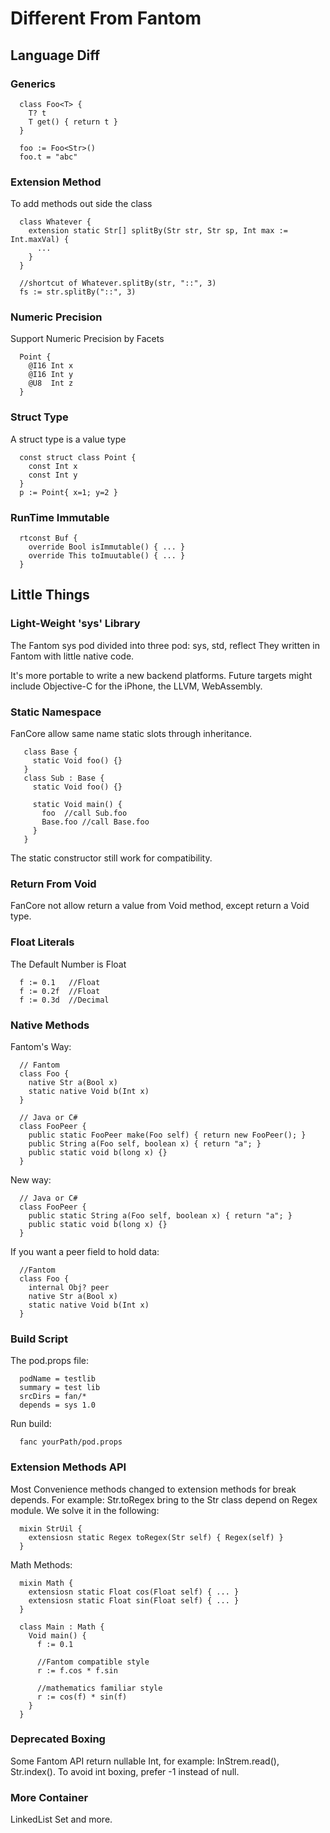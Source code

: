 
# Different From Fantom #

## Language Diff ##

### Generics ###
```
  class Foo<T> {
    T? t
    T get() { return t }
  }

  foo := Foo<Str>()
  foo.t = "abc"
```

### Extension Method ###
To add methods out side the class
```
  class Whatever {
    extension static Str[] splitBy(Str str, Str sp, Int max := Int.maxVal) {
      ...
    }
  }

  //shortcut of Whatever.splitBy(str, "::", 3)
  fs := str.splitBy("::", 3)
```

### Numeric Precision ###
Support Numeric Precision by Facets
```
  Point {
    @I16 Int x
    @I16 Int y
    @U8  Int z
  }
```

### Struct Type ###
A struct type is a value type
```
  const struct class Point {
    const Int x
    const Int y
  }
  p := Point{ x=1; y=2 }
```

### RunTime Immutable ###
```
  rtconst Buf {
    override Bool isImmutable() { ... }
    override This toImuutable() { ... }
  }
```


## Little Things ##

### Light-Weight 'sys' Library ###
The Fantom sys pod divided into three pod: sys, std, reflect
They written in Fantom with little native code.

It's more portable to write a new backend platforms.
Future targets might include Objective-C for the iPhone, the LLVM, WebAssembly.

### Static Namespace ###
FanCore allow same name static slots through inheritance.
```
   class Base {
     static Void foo() {}
   }
   class Sub : Base {
     static Void foo() {}

     static Void main() {
       foo  //call Sub.foo
       Base.foo //call Base.foo
     }
   }
```
The static constructor still work for compatibility.

### Return From Void ###
FanCore not allow return a value from Void method, except return a Void type.

### Float Literals ###
The Default Number is Float
```
  f := 0.1   //Float
  f := 0.2f  //Float
  f := 0.3d  //Decimal
```

### Native Methods ###
Fantom's Way:
```
  // Fantom
  class Foo {
    native Str a(Bool x)
    static native Void b(Int x)
  }

  // Java or C#
  class FooPeer {
    public static FooPeer make(Foo self) { return new FooPeer(); }
    public String a(Foo self, boolean x) { return "a"; }
    public static void b(long x) {}
  }
```
New way:
```
  // Java or C#
  class FooPeer {
    public static String a(Foo self, boolean x) { return "a"; }
    public static void b(long x) {}
  }
```
If you want a peer field to hold data:
```
  //Fantom
  class Foo {
    internal Obj? peer
    native Str a(Bool x)
    static native Void b(Int x)
  }
```

### Build Script ###
The pod.props file:
```
  podName = testlib
  summary = test lib
  srcDirs = fan/*
  depends = sys 1.0
```
Run build:
```
  fanc yourPath/pod.props
```


### Extension Methods API ###
Most Convenience methods changed to extension methods for break depends.
For example: Str.toRegex bring to the Str class depend on Regex module.
We solve it in the following:
```
  mixin StrUil {
    extensiosn static Regex toRegex(Str self) { Regex(self) }
  }
```

Math Methods:
```
  mixin Math {
    extensiosn static Float cos(Float self) { ... }
    extensiosn static Float sin(Float self) { ... }
  }

  class Main : Math {
    Void main() {
      f := 0.1

      //Fantom compatible style
      r := f.cos * f.sin

      //mathematics familiar style
      r := cos(f) * sin(f)
    }
  }
```

### Deprecated Boxing ###
Some Fantom API return nullable Int, for example: InStrem.read(), Str.index().
To avoid int boxing, prefer -1 instead of null.

### More Container ###
LinkedList Set and more.


